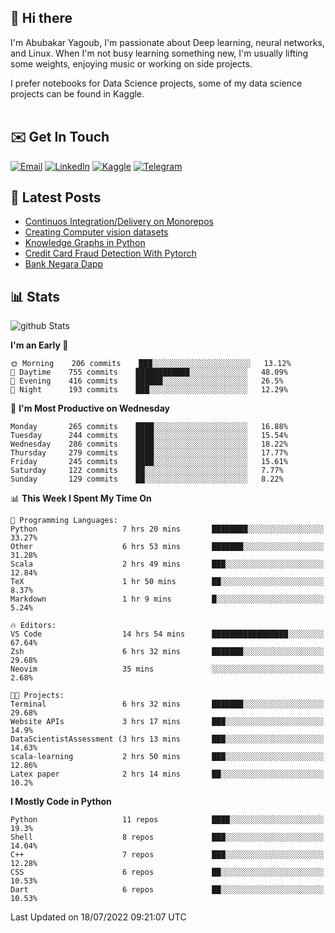 ## 👋 Hi there

I'm Abubakar Yagoub, I'm passionate about Deep learning, neural networks, and
Linux. When I'm not busy learning something new, I'm usually lifting some
weights, enjoying music or working on side projects.

I prefer notebooks for Data Science projects, some of my data science projects
can be found in Kaggle. <br> <br>

## ✉️ Get In Touch

[![Email](https://img.shields.io/badge/Email-f1f1f1?style=for-the-badge&logo=gmail&logoColor=0f111a)](mailto:hi@blacksuan19.dev)
[![LinkedIn](https://img.shields.io/badge/LinkedIn-0077B5?style=for-the-badge&logo=linkedin&logoColor=white)](https://www.linkedin.com/in/blacksuan19/)
[![Kaggle](https://img.shields.io/badge/Kaggle-5acfff?style=for-the-badge&logo=kaggle&logoColor=white)](http://kaggle.com/abubakaryagob/)
[![Telegram](https://img.shields.io/badge/Telegram-2CA5E0?style=for-the-badge&logo=telegram&logoColor=white)](https://t.me/blacksuan19)

## 📩 Latest Posts

<!-- BLOG-POST-LIST:START -->
- [Continuos Integration/Delivery on Monorepos](http://blacksuan19.dev/blog/github-actions-monorepos/)
- [Creating Computer vision datasets](http://blacksuan19.dev/blog/creating-datasets/)
- [Knowledge Graphs in Python](http://blacksuan19.dev/projects/Knowledge_Graphs/)
- [Credit Card Fraud Detection With Pytorch](http://blacksuan19.dev/projects/credit-card-fraud-detection-with-pytorch/)
- [Bank Negara Dapp](http://blacksuan19.dev/projects/bank-negara/)
<!-- BLOG-POST-LIST:END -->

## 📊 Stats

![github Stats](https://github-readme-stats.vercel.app/api?username=blacksuan19&theme=github_dark&show_icons=true&count_private=true&custom_title=Github%20Stats&hide_border=true)

<!--START_SECTION:waka-->
**I'm an Early 🐤** 

```text
🌞 Morning    206 commits    ███░░░░░░░░░░░░░░░░░░░░░░   13.12% 
🌆 Daytime    755 commits    ████████████░░░░░░░░░░░░░   48.09% 
🌃 Evening    416 commits    ██████░░░░░░░░░░░░░░░░░░░   26.5% 
🌙 Night      193 commits    ███░░░░░░░░░░░░░░░░░░░░░░   12.29%

```
📅 **I'm Most Productive on Wednesday** 

```text
Monday       265 commits    ████░░░░░░░░░░░░░░░░░░░░░   16.88% 
Tuesday      244 commits    ████░░░░░░░░░░░░░░░░░░░░░   15.54% 
Wednesday    286 commits    ████░░░░░░░░░░░░░░░░░░░░░   18.22% 
Thursday     279 commits    ████░░░░░░░░░░░░░░░░░░░░░   17.77% 
Friday       245 commits    ████░░░░░░░░░░░░░░░░░░░░░   15.61% 
Saturday     122 commits    ██░░░░░░░░░░░░░░░░░░░░░░░   7.77% 
Sunday       129 commits    ██░░░░░░░░░░░░░░░░░░░░░░░   8.22%

```


📊 **This Week I Spent My Time On** 

```text
💬 Programming Languages: 
Python                   7 hrs 20 mins       ████████░░░░░░░░░░░░░░░░░   33.27% 
Other                    6 hrs 53 mins       ███████░░░░░░░░░░░░░░░░░░   31.28% 
Scala                    2 hrs 49 mins       ███░░░░░░░░░░░░░░░░░░░░░░   12.84% 
TeX                      1 hr 50 mins        ██░░░░░░░░░░░░░░░░░░░░░░░   8.37% 
Markdown                 1 hr 9 mins         █░░░░░░░░░░░░░░░░░░░░░░░░   5.24%

🔥 Editors: 
VS Code                  14 hrs 54 mins      █████████████████░░░░░░░░   67.64% 
Zsh                      6 hrs 32 mins       ███████░░░░░░░░░░░░░░░░░░   29.68% 
Neovim                   35 mins             ░░░░░░░░░░░░░░░░░░░░░░░░░   2.68%

🐱‍💻 Projects: 
Terminal                 6 hrs 32 mins       ███████░░░░░░░░░░░░░░░░░░   29.68% 
Website APIs             3 hrs 17 mins       ███░░░░░░░░░░░░░░░░░░░░░░   14.9% 
DataScientistAssessment (3 hrs 13 mins       ███░░░░░░░░░░░░░░░░░░░░░░   14.63% 
scala-learning           2 hrs 50 mins       ███░░░░░░░░░░░░░░░░░░░░░░   12.86% 
Latex paper              2 hrs 14 mins       ██░░░░░░░░░░░░░░░░░░░░░░░   10.2%

```

**I Mostly Code in Python** 

```text
Python                   11 repos            ████░░░░░░░░░░░░░░░░░░░░░   19.3% 
Shell                    8 repos             ███░░░░░░░░░░░░░░░░░░░░░░   14.04% 
C++                      7 repos             ███░░░░░░░░░░░░░░░░░░░░░░   12.28% 
CSS                      6 repos             ██░░░░░░░░░░░░░░░░░░░░░░░   10.53% 
Dart                     6 repos             ██░░░░░░░░░░░░░░░░░░░░░░░   10.53%

```



 Last Updated on 18/07/2022 09:21:07 UTC
<!--END_SECTION:waka-->
